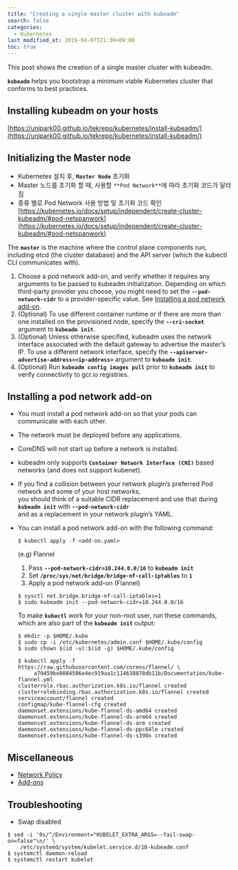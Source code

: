 ```yaml
---
title: "Creating a single master cluster with kubeadm"
search: false
categories:
  - Kubernetes
last_modified_at: 2019-04-07T21:30+09:00
toc: true
---
```


This post shows the creation of a single master cluster with kubeadm.

**`kubeadm`** helps you bootstrap a minimum viable Kubernetes cluster that conforms to best practices.

## Installing kubeadm on your hosts
[https://unipark00.github.io/tekrepo/kubernetes/install-kubeadm/](https://unipark00.github.io/tekrepo/kubernetes/install-kubeadm/)

## Initializing the Master node
* Kubernetes 설치 후, **`Master Node`** 초기화
* Master 노드를 초기화 할 때, 사용할 `**Pod Network**`에 따라 초기화 코드가 달라짐
* 종류 별로 Pod Network 사용 방법 및 초기화 코드 확인  
  [https://kubernetes.io/docs/setup/independent/create-cluster-kubeadm/#pod-netspanwork](https://kubernetes.io/docs/setup/independent/create-cluster-kubeadm/#pod-netspanwork)

The **`master`** is the machine where the control plane components run, including etcd (the cluster database) and the API server (which the kubectl CLI communicates with).  

1. Choose a pod network add-on, and verify whether it requires any arguments to be passed to kubeadm initialization. Depending on which third-party provider you choose, you might need to set the **`--pod-network-cidr`** to a provider-specific value. See [Installing a pod network add-on](https://kubernetes.io/docs/setup/independent/create-cluster-kubeadm/#pod-network).  
1. (Optional) To use different container runtime or if there are more than one installed on the provisioned node, specify the **`--cri-socket`** argument to **```kubeadm init```**.
1. (Optional) Unless otherwise specified, kubeadm uses the network interface associated with the default gateway to advertise the master’s IP. To use a different network interface, specify the **`--apiserver-advertise-address=<ip-address>`** argument to **`kubeadm init`**.  
1. (Optional) Run **`kubeadm config images pull`** prior to **`kubeadm init`** to verify connectivity to gcr.io registries.

## Installing a pod network add-on

- You must install a pod network add-on so that your pods can communicate with each other.
- The network must be deployed before any applications.
- CoreDNS will not start up before a network is installed.
- kubeadm only supports **`Container Network Interface (CNI)`** based networks (and does not support kubenet).
- If you find a collision between your network plugin’s preferred Pod network and some of your host networks,  
  you should think of a suitable CIDR replacement and use that during **`kubeadm init`** with **`--pod-network-cidr`**  
  and as a replacement in your network plugin’s YAML.
- You can install a pod network add-on with the following command:  
  ```console
  $ kubectl apply -f <add-on.yaml>
  ```
  
  (e.g) Flannel  
  1. Pass **`--pod-network-cidr=10.244.0.0/16`** to **`kubeadm init`**  
  2. Set **`/proc/sys/net/bridge/bridge-nf-call-iptables`** to **`1`**  
  3. Apply a pod network add-on (Flannel)  
  ```console
  $ sysctl net.bridge.bridge-nf-call-iptables=1
  $ sudo kubeadm init --pod-network-cidr=10.244.0.0/16
  ```
  To make **`kubectl`** work for your non-root user, run these commands, which are also part of the **`kubeadm init`** output:
  ```console
  $ mkdir -p $HOME/.kube
  $ sudo cp -i /etc/kubernetes/admin.conf $HOME/.kube/config
  $ sudo chown $(id -u):$(id -g) $HOME/.kube/config
  ```
  ```console
  $ kubectl apply -f https://raw.githubusercontent.com/coreos/flannel/ \
       a70459be0084506e4ec919aa1c114638878db11b/Documentation/kube-flannel.yml  
  clusterrole.rbac.authorization.k8s.io/flannel created
  clusterrolebinding.rbac.authorization.k8s.io/flannel created
  serviceaccount/flannel created
  configmap/kube-flannel-cfg created
  daemonset.extensions/kube-flannel-ds-amd64 created
  daemonset.extensions/kube-flannel-ds-arm64 created
  daemonset.extensions/kube-flannel-ds-arm created
  daemonset.extensions/kube-flannel-ds-ppc64le created
  daemonset.extensions/kube-flannel-ds-s390x created
  ```

## Miscellaneous
* [Network Policy](https://kubernetes.io/docs/concepts/services-networking/network-policies/)
* [Add-ons](https://kubernetes.io/docs/concepts/cluster-administration/addons/)

## Troubleshooting
* Swap disabled
```console
$ sed -i '9s/^/Environment="KUBELET_EXTRA_ARGS=--fail-swap-on=false"\n/' \
    /etc/systemd/system/kubelet.service.d/10-kubeadm.conf
$ systemctl daemon-reload
$ systemctl restart kubelet
```
